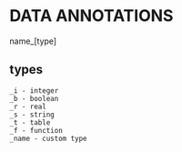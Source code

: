 # DATA ANNOTATIONS

name_[type]

## types

```nerva
_i - integer
_b - boolean
_r - real
_s - string
_t - table
_f - function
_name - custom type
```
